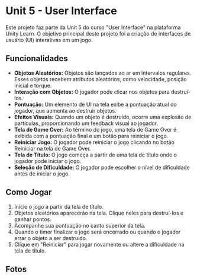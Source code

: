 # Unit 5 - User Interface

Este projeto faz parte da Unit 5 do curso "User Interface" na plataforma Unity Learn. O objetivo principal deste projeto foi a criação de interfaces de usuário (UI) interativas em um jogo.

## Funcionalidades

- **Objetos Aleatórios:** Objetos são lançados ao ar em intervalos regulares. Esses objetos recebem atributos aleatórios, como velocidade, posição inicial e torque.
- **Interação com Objetos:** O jogador pode clicar nos objetos para destruí-los.
- **Pontuação:** Um elemento de UI na tela exibe a pontuação atual do jogador, que aumenta ao destruir objetos.
- **Efeitos Visuais:** Quando um objeto é destruído, ocorre uma explosão de partículas, proporcionando um feedback visual ao jogador.
- **Tela de Game Over:** Ao término do jogo, uma tela de Game Over é exibida com a pontuação final e um botão para reiniciar o jogo.
- **Reiniciar Jogo:** O jogador pode reiniciar o jogo clicando no botão Reiniciar na tela de Game Over.
- **Tela de Título:** O jogo começa a partir de uma tela de título onde o jogador pode iniciar o jogo.
- **Seleção de Dificuldade:** O jogador pode escolher o nível de dificuldade antes de iniciar o jogo.

## Como Jogar

1. Inicie o jogo a partir da tela de título.
2. Objetos aleatórios aparecerão na tela. Clique neles para destruí-los e ganhar pontos.
3. Acompanhe sua pontuação no canto superior da tela.
4. Quando o timer finalizar o jogo será encerrado ou quando o jogador errar o objeto a ser destruido.
5. Clique em "Reiniciar" para jogar novamente ou altere a dificuldade na tela de título.

## Fotos

